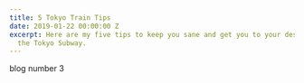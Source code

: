```yaml
---
title: 5 Tokyo Train Tips
date: 2019-01-22 00:00:00 Z
excerpt: Here are my five tips to keep you sane and get you to your destination on
  the Tokyo Subway.
---
```


blog number 3